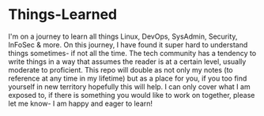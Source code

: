# Things-Learned
I'm on a journey to learn all things Linux, DevOps, SysAdmin, Security, InFoSec & more. On this journey, I have found it super hard to understand things sometimes-
if not all the time. The tech community has a tendency to write things in a way that assumes the reader is at a certain level, usually moderate to proficient. 
This repo will double as not only my notes (to reference at any time in my lifetime) but as a place for you, if you too find yourself in new territory hopefully
this will help. I can only cover what I am exposed to, if there is something you would like to work on together, please let me know- I am happy and eager to learn! 
